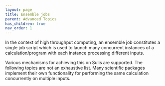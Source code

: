 ```yaml
---
layout: page
title: Ensemble jobs
parent: Advanced Topics
has_children: true
nav_order: 1
---
```


In the context of high throughput computing, an ensemble job constitutes a single job script which is used to launch many concurrent instances of a calculation/program with each instance processing different inputs. 

Various mechanisms for achieving this on Sulis are supported. The following topics are not an exhaustive list. Many scientific packages implement their own functionality for performing the same calculation concurrently on multiple inputs. 